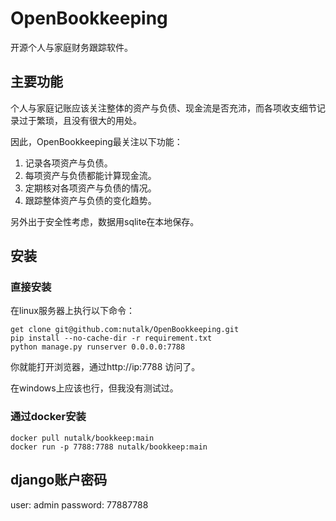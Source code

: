 # OpenBookkeeping
开源个人与家庭财务跟踪软件。

## 主要功能
个人与家庭记账应该关注整体的资产与负债、现金流是否充沛，而各项收支细节记录过于繁琐，且没有很大的用处。

因此，OpenBookkeeping最关注以下功能：
1. 记录各项资产与负债。
2. 每项资产与负债都能计算现金流。
3. 定期核对各项资产与负债的情况。
4. 跟踪整体资产与负债的变化趋势。

另外出于安全性考虑，数据用sqlite在本地保存。

## 安装
### 直接安装
在linux服务器上执行以下命令：

```
get clone git@github.com:nutalk/OpenBookkeeping.git
pip install --no-cache-dir -r requirement.txt
python manage.py runserver 0.0.0.0:7788
```
你就能打开浏览器，通过http://ip:7788 访问了。

在windows上应该也行，但我没有测试过。

### 通过docker安装
```
docker pull nutalk/bookkeep:main
docker run -p 7788:7788 nutalk/bookkeep:main
```

## django账户密码
user: admin
password: 77887788